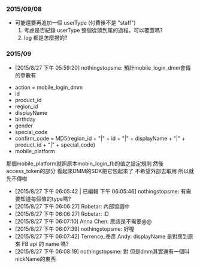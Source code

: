 ### 2015/09/08

* 可能還要再追加一個 userType (付費後不是 "staff")
   1. 考慮是否紀錄 userType 整個從頭到尾的過程，可以覆蓋嗎?
   2. log 都是怎麼撈的?

### 2015/09

* [2015/8/27 下午 05:59:20] nothingstopsme: 預計mobile_login_dmm會傳的參數有  

+ action = mobile_login_dmm
+ id
+ product_id
+ region_id
+ displayName
+ birthday
+ gender
+ special_code
+ confirm_code = MD5(region_id + "|" + id + "|" + displayName + "|" + product_id + "|" + special_code)
+ mobile_platform  

那個mobile_platform就照原本mobin_login_fb的值之設定規則
然後access_token的部分 看起來DMM的SDK把它包起來了 不希望外部去取用
所以就先不傳啦  

* [2015/8/27 下午 06:05:42 | 已編輯 下午 06:05:46] nothingstopsme: 有需要知道每個值的type嗎?
* [2015/8/27 下午 06:06:27] Robetar: 內部協調中
* [2015/8/27 下午 06:06:27] Robetar: :D
* [2015/8/27 下午 06:07:10] Anna Chen: 應該是不需要@@
* [2015/8/27 下午 06:07:39] nothingstopsme: 好喔
* [2015/8/27 下午 06:07:42] Terrence_奉彥 Andy: displayName 是對應到原來 FB api 的 name 嗎?
* [2015/8/27 下午 06:08:19] nothingstopsme: 對 但是dmm其實還有一個叫nickName的東西